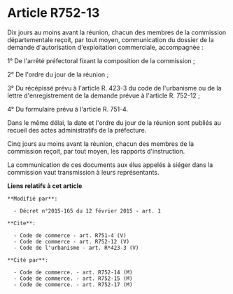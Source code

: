 # Article R752-13

Dix jours au moins avant la réunion, chacun des membres de la commission départementale reçoit, par tout moyen, communication
du dossier de la demande d'autorisation d'exploitation commerciale, accompagnée :

1° De l'arrêté préfectoral fixant la composition de la commission ;

2° De l'ordre du jour de la réunion ;

3° Du récépissé prévu à l'article R. 423-3 du code de l'urbanisme ou de la lettre d'enregistrement de la demande prévue à
l'article R. 752-12 ;

4° Du formulaire prévu à l'article R. 751-4.

Dans le même délai, la date et l'ordre du jour de la réunion sont publiés au recueil des actes administratifs de la
préfecture.

Cinq jours au moins avant la réunion, chacun des membres de la commission reçoit, par tout moyen, les rapports d'instruction.

La communication de ces documents aux élus appelés à siéger dans la commission vaut transmission à leurs représentants.

**Liens relatifs à cet article**

	**Modifié par**:

	  - Décret n°2015-165 du 12 février 2015 - art. 1

	**Cite**:

	  - Code de commerce - art. R751-4 (V)
	  - Code de commerce - art. R752-12 (V)
	  - Code de l'urbanisme - art. R*423-3 (V)

	**Cité par**:

	  - Code de commerce. - art. R752-14 (M)
	  - Code de commerce. - art. R752-15 (M)
	  - Code de commerce. - art. R752-17 (M)
